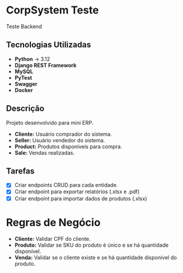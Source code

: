 # CorpSystem Teste

Teste Backend

## Tecnologias Utilizadas

* **Python** -> 3.12
* **Django REST Framework**
* **MySQL**
* **PyTest**
* **Swagger**
* **Docker**


## Descrição

Projeto desenvolvido para mini ERP.

* **Cliente:** Usuário comprador do sistema.
* **Seller:** Usuário vendedor do sistema.
* **Product:** Produtos disponíveis para compra.
* **Sale:** Vendas realizadas.

## Tarefas

* [x] Criar endpoints CRUD para cada entidade.
* [x] Criar endpoint para exportar relatórios (.xlsx e .pdf)
* [x] Criar endpoint para importar dados de produtos (.xlsx)

# Regras de Negócio

* **Cliente:** Validar CPF do cliente.
* **Produto:** Validar se SKU do produto é único e se há quantidade disponível.
* **Venda:** Validar se o cliente existe e se há quantidade disponível do produto.


